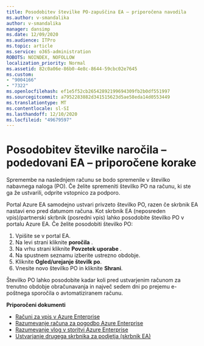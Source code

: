 ```yaml
---
title: Posodobitev številke PO-zapuščina EA – priporočena navodila
ms.author: v-smandalika
author: v-smandalika
manager: dansimp
ms.date: 12/09/2020
ms.audience: ITPro
ms.topic: article
ms.service: o365-administration
ROBOTS: NOINDEX, NOFOLLOW
localization_priority: Normal
ms.assetid: 82c0a06e-86b0-4e8c-8644-59cbc02e7645
ms.custom:
- "9004166"
- "7322"
ms.openlocfilehash: ef1e5f52cb26542892199694309fb2b0df551997
ms.sourcegitcommit: a7952283882d341515623d5ae58eda14d0553449
ms.translationtype: MT
ms.contentlocale: sl-SI
ms.lasthandoff: 12/10/2020
ms.locfileid: "49679597"
---
```

# <a name="update-purchase-order-number---legacy-ea---recommended-steps"></a>Posodobitev številke naročila – podedovani EA – priporočene korake

Spremembe na naslednjem računu se bodo spremenile v številko nabavnega naloga (PO). Če želite spremeniti številko PO na računu, ki ste ga že ustvarili, odprite vstopnico za podporo. 

Portal Azure EA samodejno ustvari privzeto številko PO, razen če skrbnik EA nastavi eno pred datumom računa. Kot skrbnik EA (neposreden vpis)/partnerski skrbnik (posredni vpis) lahko posodobite številko PO v portalu Azure EA. Če želite posodobiti številko PO:

1. Vpišite se v portal EA.
2. Na levi strani kliknite **poročila** .
3. Na vrhu strani kliknite **Povzetek uporabe** .
4. Na spustnem seznamu izberite ustrezno obdobje.
5. Kliknite **Ogled/urejanje številk po**.
6. Vnesite novo številko PO in kliknite **Shrani**.

Številko PO lahko posodobite kadar koli pred ustvarjenim računom za trenutno obdobje obračunavanja in največ sedem dni po prejemu e-poštnega sporočila o avtomatiziranem računu. 

**Priporočeni dokumenti**

- [Računi za vpis v Azure Enterprise](https://docs.microsoft.com/azure/cost-management-billing/manage/ea-portal-enrollment-invoices) 
- [Razumevanje računa za pogodbo Azure Enterprise](https://docs.microsoft.com/azure/cost-management-billing/understand/review-enterprise-agreement-bill)  
- [Razumevanje vlog v storitvi Azure Enterprise](https://docs.microsoft.com/azure/cost-management-billing/manage/understand-ea-roles#add-a-new-enterprise-administrator) 
- [Ustvarjanje drugega skrbnika za podjetja (skrbnik EA)](https://docs.microsoft.com/azure/cost-management-billing/manage/ea-portal-administration#create-another-enterprise-administrator)
